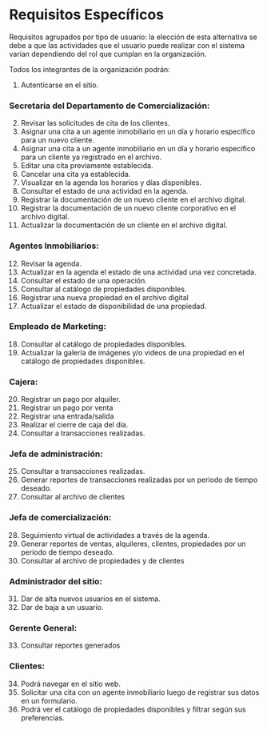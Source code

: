 # Requisitos Específicos

Requisitos agrupados por tipo de usuario: la elección de esta alternativa se debe a 
que las actividades que el usuario puede realizar con el sistema varían 
dependiendo del rol que cumplan en la organización.


Todos los integrantes de la organización podrán:
1. Autenticarse en el sitio.

### Secretaria del Departamento de Comercialización: 
2. Revisar las solicitudes de cita de los clientes.
3. Asignar una cita a un agente inmobiliario en un día y horario específico para un 
nuevo cliente.
4. Asignar una cita a un agente inmobiliario en un día y horario específico para un 
cliente ya registrado en el archivo.
5. Editar una cita previamente establecida.
6. Cancelar una cita ya establecida.
7. Visualizar en la agenda los horarios y días disponibles.
8. Consultar el estado de una actividad en la agenda.
9. Registrar la documentación de un nuevo cliente en el archivo digital.
10. Registrar la documentación de un nuevo cliente corporativo en el archivo 
digital.
11. Actualizar la documentación de un cliente en el archivo digital.

### Agentes Inmobiliarios:
12. Revisar la agenda.
13. Actualizar en la agenda el estado de una actividad una vez concretada.
14. Consultar el estado de una operación.
15. Consultar al catálogo de propiedades disponibles.
16. Registrar una nueva propiedad en el archivo digital
17. Actualizar el estado de disponibilidad de una propiedad.
### Empleado de Marketing:
18. Consultar al catálogo de propiedades disponibles.
19. Actualizar la galería de imágenes y/o videos de una propiedad en el catálogo 
de propiedades disponibles.

### Cajera:
20. Registrar un pago por alquiler.
21. Registrar un pago por venta
22. Registrar una entrada/salida
23. Realizar el cierre de caja del día.
24. Consultar a transacciones realizadas.

### Jefa de administración:
25. Consultar a transacciones realizadas.
26. Generar reportes de transacciones realizadas por un periodo de tiempo 
deseado.
27. Consultar al archivo de clientes

### Jefa de comercialización:
28. Seguimiento virtual de actividades a través de la agenda.
29. Generar reportes de ventas, alquileres, clientes, propiedades por un periodo de 
tiempo deseado.
30. Consultar al archivo de propiedades y de clientes

### Administrador del sitio:
31. Dar de alta nuevos usuarios en el sistema.
32. Dar de baja a un usuario.

### Gerente General:
33. Consultar reportes generados

### Clientes:
34. Podrá navegar en el sitio web.
35. Solicitar una cita con un agente inmobiliario luego de registrar sus datos en un 
formulario.
36. Podrá ver el catálogo de propiedades disponibles y filtrar según sus preferencias.